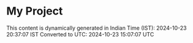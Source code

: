 # My Project

This content is dynamically generated in Indian Time (IST): 2024-10-23 20:37:07 IST
Converted to UTC: 2024-10-23 15:07:07 UTC
